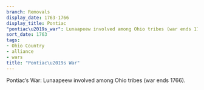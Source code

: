 ```yaml
---
branch: Removals
display_date: 1763-1766
display_title: Pontiac
"pontiac\u2019s_war": Lunaapeew involved among Ohio tribes (war ends 1766)
sort_date: 1763
tags:
- Ohio Country
- alliance
- wars
title: "Pontiac\u2019s War"
---
```


Pontiac’s War: Lunaapeew involved among Ohio tribes (war ends 1766).